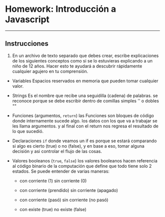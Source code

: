 # Homework: Introducción a Javascript

---

## Instrucciones

1. En un archivo de texto separado que debes crear, escribe explicaciones de los siguientes conceptos como si se lo estuvieras explicando a un niño de 12 años. Hacer esto te ayudará a descubrir rápidamente cualquier agujero en tu comprensión.

 * Variables
    Espacios reservados en memoria que pueden tomar cualquier valor.

 * Strings
    Es el nombre que recibe una seguidilla (cadena) de palabras. se reconoce porque se debe escribir dentro de comillas simples '' o dobles ""

 * Funciones (argumentos, `return`)
    las Funciones son bloques de código donde internamente sucede algo.
    los datos con los que va a trabajar se les llama argumentos.
    y al final con el return nos regresa el resultado de lo que sucedió.


 * Declaraciones `if`
    donde veamos un if es porque se estará comparando si algo es cierto (true) o no (false), y en base a eso, tomar alguna decisión y asi controlar el flujo de las cosas. 


 * Valores booleanos (`true`, `false`)
    los valores booleanos hacen referencia al código binario de la computación que define que todo tiene solo 2 estados.
    Se puede entender de varias maneras:

    * con corriente (1) sin corriente (0)

    * con corriente (prendido) sin corriente (apagado)

    * con corriente (pasó) sin corriente (no pasó)

    * con existe (true) no existe (false)
